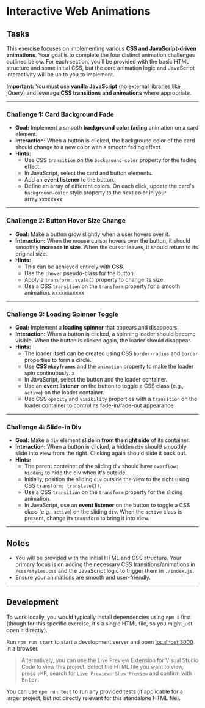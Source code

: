 # Interactive Web Animations

## Tasks

This exercise focuses on implementing various **CSS and JavaScript-driven animations**. Your goal is to complete the four distinct animation challenges outlined below. For each section, you'll be provided with the basic HTML structure and some initial CSS, but the core animation logic and JavaScript interactivity will be up to you to implement.

**Important:** You must use **vanilla JavaScript** (no external libraries like jQuery) and leverage **CSS transitions and animations** where appropriate.

---

### Challenge 1: Card Background Fade

- **Goal:** Implement a smooth **background color fading** animation on a card element.
- **Interaction:** When a button is clicked, the background color of the card should change to a new color with a smooth fading effect.
- **Hints:**
  - Use CSS `transition` on the `background-color` property for the fading effect.
  - In JavaScript, select the card and button elements.
  - Add an **event listener** to the button.
  - Define an array of different colors. On each click, update the card's `background-color` style property to the next color in your array.xxxxxxxx

---

### Challenge 2: Button Hover Size Change

- **Goal:** Make a button grow slightly when a user hovers over it.
- **Interaction:** When the mouse cursor hovers over the button, it should smoothly **increase in size**. When the cursor leaves, it should return to its original size.
- **Hints:**
  - This can be achieved entirely with **CSS**.
  - Use the `:hover` pseudo-class for the button.
  - Apply a `transform: scale()` property to change its size.
  - Use a CSS `transition` on the `transform` property for a smooth animation.
    xxxxxxxxxxx

---

### Challenge 3: Loading Spinner Toggle

- **Goal:** Implement a **loading spinner** that appears and disappears.
- **Interaction:** When a button is clicked, a spinning loader should become visible. When the button is clicked again, the loader should disappear.
- **Hints:**
  - The loader itself can be created using CSS `border-radius` and `border` properties to form a circle.
  - Use **CSS `@keyframes`** and the `animation` property to make the loader spin continuously. x
  - In JavaScript, select the button and the loader container.
  - Use an **event listener** on the button to toggle a CSS class (e.g., `active`) on the loader container.
  - Use CSS `opacity` and `visibility` properties with a `transition` on the loader container to control its fade-in/fade-out appearance.

---

### Challenge 4: Slide-in Div

- **Goal:** Make a `div` element **slide in from the right side** of its container.
- **Interaction:** When a button is clicked, a hidden `div` should smoothly slide into view from the right. Clicking again should slide it back out.
- **Hints:**
  - The parent container of the sliding div should have `overflow: hidden;` to hide the div when it's outside.
  - Initially, position the sliding `div` outside the view to the right using CSS `transform: translateX()`.
  - Use a CSS `transition` on the `transform` property for the sliding animation.
  - In JavaScript, use an **event listener** on the button to toggle a CSS class (e.g., `active`) on the sliding `div`. When the `active` class is present, change its `transform` to bring it into view.

---

## Notes

- You will be provided with the initial HTML and CSS structure. Your primary focus is on adding the necessary CSS transitions/animations in `/css/styles.css` and the JavaScript logic to trigger them in `./index.js`.
- Ensure your animations are smooth and user-friendly.

---

## Development

To work locally, you would typically install dependencies using `npm i` first (though for this specific exercise, it's a single HTML file, so you might just open it directly).

Run `npm run start` to start a development server and open [localhost:3000](http://localhost:3000) in a browser.

> Alternatively, you can use the Live Preview Extension for Visual Studio Code to view this project. Select the HTML file you want to view, press <kbd>⇧</kbd><kbd>⌘</kbd><kbd>P</kbd>, search for `Live Preview: Show Preview` and confirm with <kbd>Enter</kbd>.

You can use `npm run test` to run any provided tests (if applicable for a larger project, but not directly relevant for this standalone HTML file).
